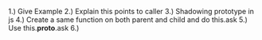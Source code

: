 1.) Give Example 
2.) Explain this points to caller
3.) Shadowing prototype in js
4.) Create a same function on both parent and child and do this.ask
5.) Use this.__proto__.ask
6.)
